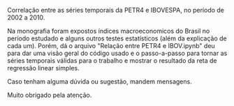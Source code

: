 Correlação entre as séries temporais da PETR4 e IBOVESPA, no período de 2002 a 2010.

Na monografia foram expostos índices macroeconomicos do Brasil no período estudado e alguns outros testes estatísticos (além da explicação de cada um). Porém, dá o arquivo "Relação entre PETR4 e IBOV.ipynb" deu para dar uma visão geral do código usado e o passo-a-passo para tornar as séries temporais válidas para o trabalho e mostrar o resultado da reta de regressão linear simples.

Caso tenham alguma dúvida ou sugestão, mandem mensagens.

Muito obrigado pela atenção.
